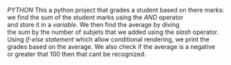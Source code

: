 *PYTHON*
This a python project that grades a student based on there marks:   
we find the sum of the student marks using the *AND* operator  
and store it in a *variable*. We then find the average by diving   
the sum by the number of subjets that we added using the *slash* operator.   
Using *if-else statement* which allow conditional rendering, we print the  
grades based on the average. We also check if the average is a negative   
or greater that 100 then that cant be recognized.
